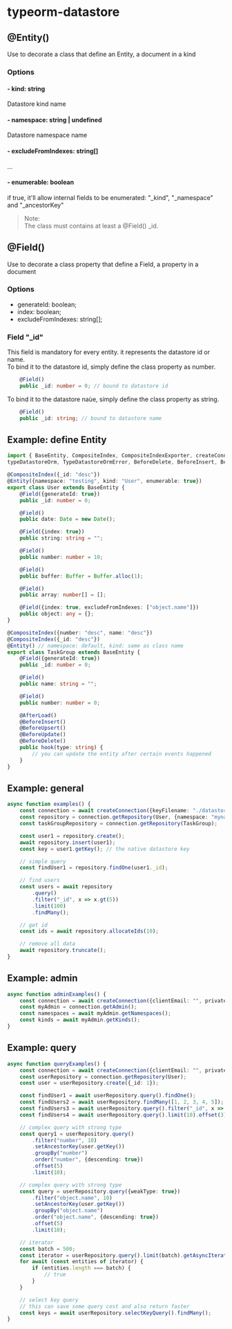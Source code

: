 # typeorm-datastore


## @Entity()

Use to decorate a class that define an Entity, a document in a kind  

### Options  

#### - kind: string

Datastore kind name

#### - namespace: string | undefined

Datastore namespace name

#### - excludeFromIndexes: string[]  

...

#### - enumerable: boolean  

if true, it'll allow internal fields to be enumerated: "_kind", "_namespace" and "_ancestorKey"

> Note:  
> The class must contains at least a @Field() _id.

## @Field()

Use to decorate a class property that define a Field, a property in a document  

### Options

- generateId: boolean;
- index: boolean;
- excludeFromIndexes: string[];

### Field "_id"

This field is mandatory for every entity. it represents the datastore id or name.  
To bind it to the datastore id, simply define the class property as number.  

```typescript
    @Field()
    public _id: number = 0; // bound to datastore id
```

To bind it to the datastore naùe, simply define the class property as string.  

```typescript
    @Field()
    public _id: string; // bound to datastore name
```

## Example: define Entity

```typescript
import { BaseEntity, CompositeIndex, CompositeIndexExporter, createConnection, Entity, Field, 
typeDatastoreOrm, TypeDatastoreOrmError, BeforeDelete, BeforeInsert, BeforeUpdate, BeforeUpsert, AfterLoad} from "typeorm-datastore";

@CompositeIndex({_id: "desc"})
@Entity({namespace: "testing", kind: "User", enumerable: true})
export class User extends BaseEntity {
    @Field({generateId: true})
    public _id: number = 0;

    @Field()
    public date: Date = new Date();

    @Field({index: true})
    public string: string = "";

    @Field()
    public number: number = 10;

    @Field()
    public buffer: Buffer = Buffer.alloc(1);

    @Field()
    public array: number[] = [];

    @Field({index: true, excludeFromIndexes: ["object.name"]})
    public object: any = {};
}

@CompositeIndex({number: "desc", name: "desc"})
@CompositeIndex({_id: "desc"})
@Entity() // namespace: default, kind: same as class name
export class TaskGroup extends BaseEntity {
    @Field({generateId: true})
    public _id: number = 0;

    @Field()
    public name: string = "";

    @Field()
    public number: number = 0;

    @AfterLoad()
    @BeforeInsert()
    @BeforeUpsert()
    @BeforeUpdate()
    @BeforeDelete()
    public hook(type: string) {
        // you can update the entity after certain events happened
    }
}
```

## Example: general

```typescript
async function examples() {
    const connection = await createConnection({keyFilename: "./datastoreServiceAccount.json"});
    const repository = connection.getRepository(User, {namespace: "mynamespace", kind: "NewUser"});
    const taskGroupRepository = connection.getRepository(TaskGroup);

    const user1 = repository.create();
    await repository.insert(user1);
    const key = user1.getKey(); // the native datastore key

    // simple query
    const findUser1 = repository.findOne(user1._id);

    // find users
    const users = await repository
        .query()
        .filter("_id", x => x.gt(5))
        .limit(100)
        .findMany();

    // get id
    const ids = await repository.allocateIds(10);

    // remove all data
    await repository.truncate();
}
```

## Example: admin

```typescript
async function adminExamples() {
    const connection = await createConnection({clientEmail: "", privateKey: ""});
    const myAdmin = connection.getAdmin();
    const namespaces = await myAdmin.getNamespaces();
    const kinds = await myAdmin.getKinds();
}
```

## Example: query

```typescript
async function queryExamples() {
    const connection = await createConnection({clientEmail: "", privateKey: ""});
    const userRepository = connection.getRepository(User);
    const user = userRepository.create({_id: 1});

    const findUser1 = await userRepository.query().findOne();
    const findUsers2 = await userRepository.findMany([1, 2, 3, 4, 5]);
    const findUsers3 = await userRepository.query().filter("_id", x => x.ge(1).lt(6)).findMany();
    const findUsers4 = await userRepository.query().limit(10).offset(3).order("number", {descending: true}).findMany();

    // complex query with strong type
    const query1 = userRepository.query()
        .filter("number", 10)
        .setAncestorKey(user.getKey())
        .groupBy("number")
        .order("number", {descending: true})
        .offset(5)
        .limit(10);

    // complex query with strong type
    const query = userRepository.query({weakType: true})
        .filter("object.name", 10)
        .setAncestorKey(user.getKey())
        .groupBy("object.name")
        .order("object.name", {descending: true})
        .offset(5)
        .limit(10);

    // iterator
    const batch = 500;
    const iterator = userRepository.query().limit(batch).getAsyncIterator();
    for await (const entities of iterator) {
        if (entities.length === batch) {
            // true
        }
    }

    // select key query
    // this can save some query cost and also return faster
    const keys = await userRepository.selectKeyQuery().findMany();
}
```
